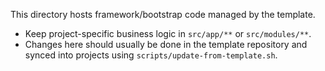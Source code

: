 This directory hosts framework/bootstrap code managed by the template.

- Keep project-specific business logic in `src/app/**` or `src/modules/**`.
- Changes here should usually be done in the template repository and synced into projects using `scripts/update-from-template.sh`.
